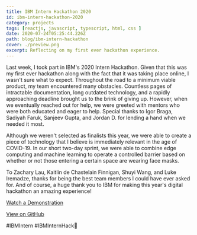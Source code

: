 ```yaml
---
title: IBM Intern Hackathon 2020
id: ibm-intern-hackathon-2020
category: projects
tags: [reactjs, javascript, typescript, html, css ]
date: 2020-07-24T05:25:44.226Z
path: blog/ibm-intern-hackathon
cover: ./preview.png
excerpt: Reflecting on my first ever hackathon experience.
---
```


Last week, I took part in IBM's 2020 Intern Hackathon. Given that this was my first ever hackathon along with the fact that it was taking place online, I wasn't sure what to expect. Throughout the road to a minimum viable product, my team encountered many obstacles. Countless pages of intractable documentation, long outdated technology, and a rapidly approaching deadline brought us to the brink of giving up. However, when we eventually reached out for help, we were greeted with mentors who were both educated and eager to help. Special thanks to Igor Braga, Sadiyah Faruk, Sanjeev Gupta, and Jordan D. for lending a hand when we needed it most.

Although we weren't selected as finalists this year, we were able to create a piece of technology that I believe is immediately relevant in the age of COVID-19. In our short two-day sprint, we were able to combine edge computing and machine learning to operate a controlled barrier based on whether or not those entering a certain space are wearing face masks.

To Zachary Lau, Kaitlin de Chastelain Finnigan, Shuyi Wang, and Luke Iremadze, thanks for being the best team members I could have ever asked for. And of course, a huge thank you to IBM for making this year's digital hackathon an amazing experience!

[Watch a Demonstration](https://www.linkedin.com/feed/update/urn:li:activity:6692504834228187136/)

[View on GitHub](https://github.com/kaitlin31415/IBM-Hackathon-Mask-Barrier-Detection)

#IBMIntern #IBMInternHack🎉